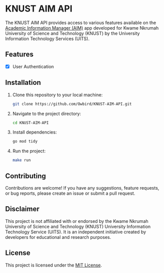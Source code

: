 # KNUST AIM API

The KNUST AIM API provides access to various features available on the [Academic Information Manager (AIM)](https://aim.knust.edu.gh/) app developed for Kwame Nkrumah University of Science and Technology (KNUST) by the University Information Technology Services (UITS).

## Features

- [x] User Authentication

## Installation

1. Clone this repository to your local machine:

   ```bash
   git clone https://github.com/Owbird/KNUST-AIM-API.git
   ```

2. Navigate to the project directory:

   ```bash
   cd KNUST-AIM-API
   ```

3. Install dependencies:

   ```bash
   go mod tidy
   ```

4. Run the project:

   ```bash
   make run
   ```

## Contributing

Contributions are welcome! If you have any suggestions, feature requests, or bug reports, please create an issue or submit a pull request.

## Disclaimer

This project is not affiliated with or endorsed by the Kwame Nkrumah University of Science and Technology (KNUST) University Information Technology Service (UITS). It is an independent initiative created by developers for educational and research purposes.

## License

This project is licensed under the [MIT License](./LICENSE).
